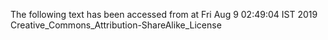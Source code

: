 The following text has been accessed from at Fri Aug 9 02:49:04 IST 2019
Creative_Commons_Attribution-ShareAlike_License
